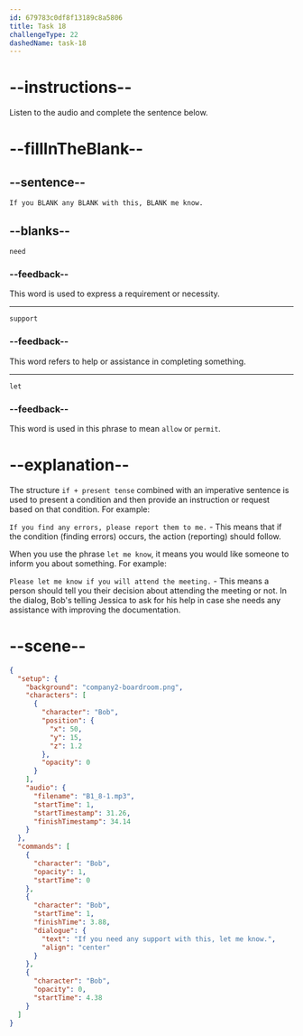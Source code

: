 ```yaml
---
id: 679783c0df8f13189c8a5806
title: Task 18
challengeType: 22
dashedName: task-18
---
```


<!-- (Audio) Bob: If you need any support with this, let me know. -->

# --instructions--

Listen to the audio and complete the sentence below.

# --fillInTheBlank--

## --sentence--

`If you BLANK any BLANK with this, BLANK me know.`

## --blanks--

`need`

### --feedback--

This word is used to express a requirement or necessity.

---

`support`

### --feedback--

This word refers to help or assistance in completing something.

---

`let`

### --feedback--

This word is used in this phrase to mean `allow` or `permit`.

# --explanation--

The structure `if + present tense` combined with an imperative sentence is used to present a condition and then provide an instruction or request based on that condition. For example:

`If you find any errors, please report them to me.` - This means that if the condition (finding errors) occurs, the action (reporting) should follow.

When you use the phrase `let me know`, it means you would like someone to inform you about something. For example:

`Please let me know if you will attend the meeting.` - This means a person should tell you their decision about attending the meeting or not. In the dialog, Bob's telling Jessica to ask for his help in case she needs any assistance with improving the documentation.

# --scene--

```json
{
  "setup": {
    "background": "company2-boardroom.png",
    "characters": [
      {
        "character": "Bob",
        "position": {
          "x": 50,
          "y": 15,
          "z": 1.2
        },
        "opacity": 0
      }
    ],
    "audio": {
      "filename": "B1_8-1.mp3",
      "startTime": 1,
      "startTimestamp": 31.26,
      "finishTimestamp": 34.14
    }
  },
  "commands": [
    {
      "character": "Bob",
      "opacity": 1,
      "startTime": 0
    },
    {
      "character": "Bob",
      "startTime": 1,
      "finishTime": 3.88,
      "dialogue": {
        "text": "If you need any support with this, let me know.",
        "align": "center"
      }
    },
    {
      "character": "Bob",
      "opacity": 0,
      "startTime": 4.38
    }
  ]
}
```
